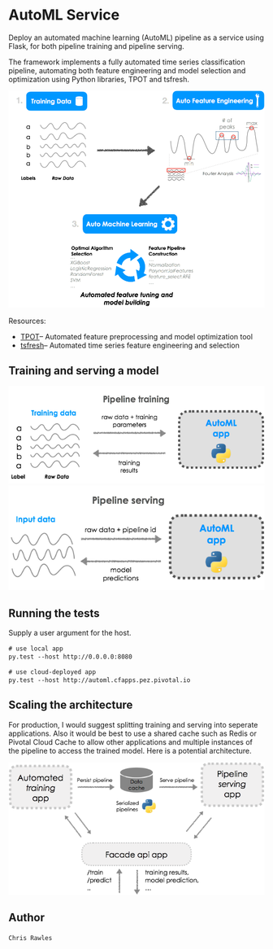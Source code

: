 # AutoML Service

Deploy an automated machine learning (AutoML) pipeline as a service using Flask, for both pipeline training and pipeline serving. 

The framework implements a fully automated time series classification pipeline, automating both feature engineering and model selection and optimization using Python libraries, TPOT and tsfresh.

![Alt text](/img/architecture.png?raw=true "architecture")

Resources:

- [TPOT](https://github.com/rhiever/tpot)– Automated feature preprocessing and model optimization tool
- [tsfresh](https://github.com/blue-yonder/tsfresh)– Automated time series feature engineering and selection
 
## Training and serving a model

![Alt text](/img/training.png?raw=true "training")
![Alt text](/img/serving.png?raw=true "serving")

## Running the tests

Supply a user argument for the host.

```
# use local app
py.test --host http://0.0.0.0:8080
```

```
# use cloud-deployed app
py.test --host http://automl.cfapps.pez.pivotal.io
```

## Scaling the architecture

For production, I would suggest splitting training and serving into seperate applications. Also it would be best to use a shared cache such as Redis or Pivotal Cloud Cache to allow other applications and multiple instances of the pipeline to access the trained model. Here is a potential architecture.

![Alt text](/img/cloud_architecture.png?raw=true "cloud_architecture")

## Author

`Chris Rawles`
